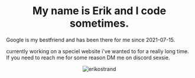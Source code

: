 <h1 align="center">My name is Erik and I code sometimes.</h1>
Google is my bestfriend and has been there for me since 2021-07-15.

currently working on a speciel website i've wanted to for a really long time.
If you need to reach me for some reason DM me on discord sexsie.

<p align="center"> <img src="https://komarev.com/ghpvc/?username=erikostrand&label=Visitors&color=1688d0&style=plastic" alt="erikostrand" /> </p>


<!---
ErikoStrand/ErikoStrand is a ✨ special ✨ repository because its `README.md` (this file) appears on your GitHub profile.
You can click the Preview link to take a look at your changes.
--->
